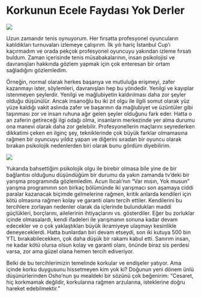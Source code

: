 # Korkunun Ecele Faydası Yok Derler

![](http://kenansevindik.com/assets/images/me_tenis.jpeg)

Uzun zamandır tenis oynuyorum. Her fırsatta profesyonel oyuncuların katıldıkları turnuvaları izlemeye çalışırım. İlk yılı 
hariç İstanbul Cup’ı kaçırmadım ve orada pekçok profesyonel oyuncuyu yakından izleme fırsatı buldum. Zaman içerisinde 
tenis müsabakalarının, insan psikolojisi ve davranışları hakkında gözlem yapmak için çok enteresan bir ortam sağladığını 
gözlemledim.

Örneğin, normal olarak herkes başarıya ve mutluluğa erişmeyi, zafer kazanmayı ister, söylemleri, davranışları hep bu 
yöndedir. Yenilgi ve kayıplar istenmeyen şeylerdir. Yenilgi ve mağlubiyetin kaldırılması daha zor şeyler olduğu düşünülür. 
Ancak insanoğlu bu iki zıt olgu ile ilgili somut olarak yüz yüze kaldığı vakit aslında zafer ve başarının da mağlubiyet 
ve üzüntüler gibi taşınması zor ve insan ruhuna ağır gelen şeyler olduğunu fark eder. Hatta o an zaferin getireceği ilgi 
odağı olma, insanların merkezinde yer alma durumu ona manevi olarak daha zor gelebilir. Profesyonellerin maçlarını 
seyrederken dikkatimi çeken en ilginç şey, tekniklerinde çok büyük farklar olmamasına rağmen bir oyuncuyu yıldız yapan 
ve diğerini sıradan bir oyuncu olarak bırakan psikolojik nedenlerden biri olarak bunu gördüm diyebilirim.

![](http://kenansevindik.com/assets/images/acun_varmisin_yokmusun.jpeg)

Yukarıda bahsettiğim psikolojik olgu ile birebir olmasa bile yine de bir bağlantısı olduğunu düşündüğüm bir durumu da 
yakın zamanda tv’deki bir yarışma programında gözlemledim. Acun Ilıcalı’nın “Var mısın, Yok musun” yarışma programının 
son birkaç bölümünde iki yarışmacı son aşamaya ciddi paralar kazanacak biçimde gelmelerine rağmen, kritik anlarda 
kendileri için kötü olmasına rağmen kolay ve garanti olanı tercih ettiler. Kendilerini bu tercihlere zorlayan nedenler 
olarak da içlerinde bulundukları maddi güçlükleri, borçlarını, ailelerinin ihtiyaçlarını vs. gösterdiler. Eğer bu 
zorluklar içinde olmasalardı, kendi ifadeleri ile yarışmanın sonuna kadar devam edecekler ve o çok yaklaştıkları büyük 
ikramiyeye ulaşmayı kesinlikle deneyeceklerdi. Hatta bunlardan biri devam etseydi, son iki kutuya 500 bin YTL 
bırakabilecekken, çok daha düşük bir rakamı kabul etti. Sanırım insan, ne kadar kötü olursa olsun kolay ve garanti olanı, 
önünde biraz sis perdesi varsa, zor ama güzel olana hemen tercih ediveriyor.

Belki de bu tercihlerimizin temelinde korkular ve endişeler yatıyor. Ama içinde korku duygusunu hissetmeyen kim yok ki? 
Doğunun yeni dönem ünlü düşünürlerinden Osho’nun şu mealdeki bir sözünü çok beğenirim: “Cesaret, hiç korkmamak değildir, 
korkularına rağmen arzularına, isteklerine doğru hareket edebilmektir.”